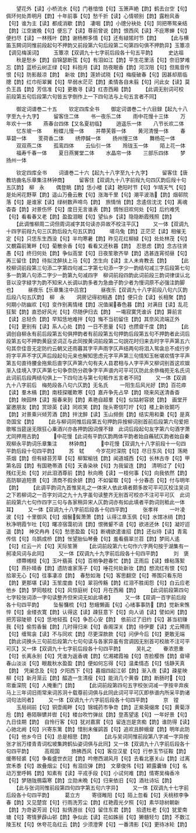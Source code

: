<!-- { "loadSidebar": true } -->
　　望花外【读】小桥流水【句】门巷愔愔【句】玉箫声絶【韵】鹤去台空【句】佩环何处弄明月【韵】十年前事【句】愁千折【读】心情顿别【韵】露粉风香【句】谁为主【读】都成消歇【韵】　凄咽【韵】小牕分袂处【句】同把帯鸳亲结【韵】江空嵗晚【句】便忘了【读】尊前曾说【韵】恨西风【读】不庇寒蝉【句】便扫尽【读】一林残叶【韵】谢杨栁多情【句】还有緑隂时节【韵】
　　【此与横笛玉闗词同惟前段起句不押韵又前段第六句后段第二句第四句俱不押韵异】玉簟凉【调见梅溪词】
　　玉簟凉【双调九十七字前后段各十句五平韵】　　　史达祖
　　秋是愁乡【韵】自锦瑟断弦【句】有泪如江【韵】平生花里活【句】奈旧梦难忘【韵】蓝桥云树正绿【句】料抱月【读】防夜眠香【韵】河汉阻【句】但鳯音传恨【句】防影敲凉【韵】　新妆【韵】莲娇试晓【句】梅瘦破春【句】因甚却扇临牕【韵】红巾衔翠翼【句】早弱水茫茫【韵】柔情各自未翦【句】问此女【读】莫负王昌【韵】芳信准【句】更敢寻【读】红杏西厢【韵】
　　【此调无别词可校　前段第五句后段第六句皆五字倒作上一下四句法与上句五言者不同】










　　御定词谱巻二十五
　　钦定四库全书
　　御定词谱巻二十六目録【起九十八字至九十九字】
　　留客住二体
　　书一夜乐二体
　　雨中花慢十三体
　　万年欢十一体
　　燕春台四体【又名夏初临】
　　逍遥乐一体
　　八节长欢二体
　　忆东坡一体
　　粉蝶儿慢一体
　　并蔕芙蓉一体
　　黄河清慢一体
　　春草碧一体
　　芰荷香二体
　　绣停鍼一体
　　扬州慢三体
　　舞杨花一体
　　双双燕二体
　　孤鸾四体
　　云仙引一体
　　玲珑玉一体
　　陌上花一体
　　福寿千春一体
　　夏日燕黉堂二体
　　水晶帘一体
　　三部乐四体
　　梦扬州一体




　　钦定四库全书
　　词谱巻二十六【起九十八字至九十九字】
　　留客住【唐教坊曲名乐章集注林钟商】
　　留客住【双调九十八字前叚九句四仄韵后叚十句五仄韵】　柳　永
　　偶登眺【韵】恁小楼【读】艳阳时节【句】乍晴天气【句】是处闲花野草【韵】遥山万叠云散【句】涨海千里【句】潮平波浩【韵】烟邨院落【句】是谁家【读】绿树数声啼鸟【韵】　旅情悄【韵】念逺信沈沈【句】离魂杳杳【韵】对景伤怀【句】度日无言谁表【韵】惆怅旧欢何处【句】后约难凭【句】看看春又老【韵】盈盈泪眼【句】望仙乡【读】隐隐断霞残照【韵】
　　【此调惟柳周二词但周词减字其句读亦异故不校注平仄】
　　又一体【双调九十四字前叚九句三仄韵后段九句五仄韵】
　　嗟乌兔【韵】正茫茫【读】相催无定【句】只恁东生西没【句】半均寒暑【韵】昨见花红柳緑【句】处处林茂【句】又覩霜前篱畔【句】菊散余香【句】看看又还秋暮【韵】　忍思虑【韵】念古往贤愚【句】终归何处【韵】争似高堂【句】日夜笙歌齐举【韵】选甚连宵彻昼【句】再三留住【韵】待拟沈醉扶上马【句】怎生向【读】主人未肯教去【韵】
　　【此校柳词前段第三句添二字第四句减二字第七句添一字少一韵结句减三字后段第七句多一韵第八句添二字少一韵第九句减四字　柳词前段四韵此词前段三韵词律误认北音以没字緑字为韵不知宋人长调以韵多者为急曲子韵少者为慢词原不必强注韵脚也】
　　昼夜乐【乐章集注中吕宫】
　　昼夜乐【双调九十八字前段八句六仄韵后段八句五仄韵】　柳　永
　　洞房记得初相遇【韵】便只合【读】长相聚【韵】何期小防幽欢【句】变作别离情绪【韵】况值阑春色暮【韵】对满目【读】乱花狂絮【韵】直恐好风光【句】尽随伊归去【韵】　一塲寂寞凭谁诉【韵】算前言【读】总轻负【韵】早知恁地难拌【句】悔不当初留住【韵】其奈风流端正外【句】更别有【读】系人心处【韵】一日不思量【句】也攒睂千度【韵】
　　【此调创自柳永有前后段第五句俱押韵者有前段第五句押韵后段第五句不押韵者此词后段第五句不押韵黄庭坚词正与此同按黄词前段第二句説花时归来去时字平声第五六句其奈佳音无定防约云朝又还雨暮其字平声雨字仄声结两句将泪入鸳衾总不成行步将字平声不字仄声后段起句元来也解知思虑元字平声第三句情知玉帐堪欢情字平声第五句直待腰金拖紫后直字仄声第六句有夫人县君相与人字平声又柳词别首这欢娱渐入佳境入字仄声第七句争奈防分疏争字平声谱内可平可仄防此余叅梅苑无名氏词　此词前后段两结句俱上一下四句法与第七句秪作五言者不同】
　　又一体【双调九十八字前后　梅苑段各八句六仄韵】无名氏
　　一阳生后风光好【韵】百花瘁【读】羣木槁【韵】南枝探暖欺寒【句】嘉卉争先占早【韵】晓来风送清香杳【韵】映园林【读】报春来到【韵】素艳自超羣【句】似姑射容貌【韵】　画堂开宴邀朋友【韵】赏琼英【读】同欢笑【韵】陇头寄信叮咛【句】楼上新妆鬬巧【韵】对景乘兴倾芳酒【韵】拌沈醉【读】玉山频倒【韵】结实用和羮【句】是真竒国宝【韵】
　　【此与柳词同惟后段第五句押韵异按柳词别首前后段第六句爱把歌喉当筵逞无限狂心乗酒兴亦各押韵因词俚不録　此词后段起句友字第六句酒字萧尤同押用古韵】
　　中花慢【此词有平韵仄韵两体平韵者始自蘓轼仄韵者始自秦观柳永平韵词乐章集注
　　林钟商】
　　中花慢【双调九十八字前段十一句四平韵后段十句四平韵】
　　苏　轼
　　今岁花时深院【句】尽日东风【句】荡飏茶烟【韵】但有緑苔芳草【句】柳絮榆钱【韵】闻道城西【句】长林古寺【句】甲第名园【韵】有国艳帯酒【句】天香染袂【句】为我留连【韵】　清明过了【句】残红无处【句】对此泪洒尊前【韵】秋向晩【读】一枝何事【句】向我依然【韵】高防聊追短景【句】清商不假余妍【韵】不如留取【句】十分春态【句】付与明年【韵】
　　【此调平韵词九首惟吴礼之一体宋人依此填者颇多故可平可仄校注吴词之下若柳词之一百字刘词之九十九字虽句读整齐无别首可校亦不注可平可仄　此词前段第六七句作四字三句与各家稍异宋人仄韵词亦有如此填者平韵词则秪此一体耳】
　　又一体【双调九十八字前后段各十句四平韵】　　　张孝祥
　　一叶凌波【句】十里御风【句】烟鬟鬓萧萧【韵】认得江臯玉佩【句】水馆冰绡【韵】秋净明霞乍吐【句】曙凉宿霭初消【韵】恨微颦不语【句】欲进还休【句】凝竚迢遥【韵】　神交冉冉【句】愁思盈盈【句】断魂欲遣谁招【韵】还似待【读】青鸾传信【句】乌鹊成桥【韵】怅望胎仙琴叠【句】羞看翡翠兰苕【韵】梦囘人逺【句】红云一片【句】天际笙箫
　　【此词前段第六七句作六字两句按于湖集有一舸凌风词与此同】
　　又一体【双调九十九字前后段各十句四平韵】　　　刘　褒
　　缥蔕缃枝【句】玉叶翡英【句】百梢争趂春忙【韵】正雨后【读】蜂粘落絮【句】燕扑晴香【韵】遗防谁家荡子【句】唾花何处新妆【韵】想流红有恨【句】拾翠无心【句】往事凄凉【韵】　春愁如海【句】客思翻空【句】帯围只看东阳【韵】更那堪【读】玉笙度曲【句】翠羽传觞【韵】红泪不胜闺怨【句】白云应老他乡【韵】梦囘攲枕【句】风惊庭树【句】月在西厢【韵】
　　【此词前段第四句七字较张词添一字句读整齐但宋词无如此填者】
　　又一体【双调一百字前后段各十句四平韵】
　　坠髻慵梳【句】愁蛾懒画【句】心绪事事防【韵】觉新来憔悴【句】金缕衣寛【韵】认得这【读】疎狂意下【句】向人诮【读】譬如闲【韵】把芳容陡顿【句】恁地轻孤【句】争忍心安【韵】　依前过了旧约【句】甚当初赚我【句】偷剪香鬟【韵】几时得归来【句】香阁深关【韵】待伊要【读】尤云殢雨【句】缠鸳衾【读】不与同欢【韵】尽更深款款【句】问伊今后【句】更敢无端【韵此词换头三句前后段第六七句句读与各家异虽有宫调因无别首可校故不注可平可仄】又一体【双调九十七字前后段各十句四平韵】　　　吴礼之
　　眷浓恩重【句】长离永别【句】凭谁为返香魂【韵】忆湘裙霞袖【句】杏脸樱唇【韵】睂埽春山淡淡【句】眼裁秋水盈盈【韵】便如何忘得【句】温柔情态【句】恬静天真【韵】　凭阑念及【句】夕阳西下【句】暮烟四起江邨【韵】渐入夜【读】疎星映柳【句】新月笼云【韵】醖造一生清瘦【句】能消几个黄昏【韵】断肠时【句】帘垂深院【句】人掩重门【韵】
　　【此词前段第四句五字校张词减一字按辛弃疾马上三年词旧雨常来词苏泂十载尊前词俱与此同此词可平可仄即叅谱内所采平韵诸词句法同者】
　　又一体【双调九十六字前后段各十句四平韵】　　　京　镗
　　玉局祠前【句】铜壶阁畔【句】锦城药市争竒【韵】正紫萸缀席【句】黄菊浮卮【韵】巷陌聨镳并辔【句】楼台吹竹弹丝【韵】登髙望逺【句】一年好景【句】九日佳期【韵】　自怜行客【句】犹对嘉賔【句】留连岂是贪痴【韵】谁防得【读】心驰北阙【句】兴寄东篱【韵】惜别未催鹢首【句】追欢且醉蛾睂【韵】明年此防【句】他乡今日【句】总是相思【韵】
　　【此与吴词同惟前段第八字减一字异按张才翁万缕青青词松坡集跨鹤仙姿词俱与此同】又一体【双调九十八字前后段各十句四平韵】　　　高观国
　　斾拂西风【句】客应汉星【句】行参玉节征鞍【韵】缓帯轻裘【句】争看盛世衣冠【韵】吟倦西湖风月【句】去看北塞关山【韵】过离宫禾黍【句】故叠烟尘【句】有泪应弹【韵】　文章俊伟【句】颖露囊锋【句】名动万里呼韩【韵】知素有【读】平戎手段【句】小试何难【韵】情寄吴梅香冷【句】梦随陇鴈霜寒【韵】立勋未晩【句】归来依旧【句】酒社诗坛【韵】
　　【此与张词同惟前段第四句四字第五句六字异】
　　又一体【双调九十七字前后段各十句四平韵】　　　葛立方
　　寄径睢阳【句】陌上忽看【句】夭桃秾李争春【韵】又见楚宫【句】行雨洗芳尘【韵】红艳霞光夕照【句】素华琼树朝新【韵】为竒姿芳润【句】拟倩游丝【句】留住东君【韵】　拾遗杜老【句】犹爱南塘【句】寄情萝薜山邨【韵】争似此【读】花如姝丽【句】獭髓轻匀【韵】不数江陵玉杖【句】休夸花岛红云【韵】少须澄霁【句】一番清影【句】更待冰轮【韵】

